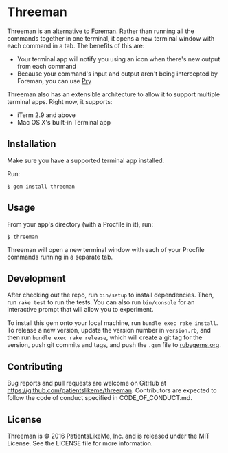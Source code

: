 # Threeman

Threeman is an alternative to [Foreman](https://github.com/ddollar/foreman).  Rather than running all the commands together in one terminal, it opens a new terminal window with each command in a tab.  The benefits of this are:

* Your terminal app will notify you using an icon when there's new output from each command
* Because your command's input and output aren't being intercepted by Foreman, you can use [Pry](http://pryrepl.org)

Threeman also has an extensible architecture to allow it to support multiple terminal apps.  Right now, it supports:

* iTerm 2.9 and above
* Mac OS X's built-in Terminal app

## Installation

Make sure you have a supported terminal app installed.

Run:

    $ gem install threeman

## Usage

From your app's directory (with a Procfile in it), run:

    $ threeman

Threeman will open a new terminal window with each of your Procfile commands running in a separate tab.

## Development

After checking out the repo, run `bin/setup` to install dependencies. Then, run `rake test` to run the tests. You can also run `bin/console` for an interactive prompt that will allow you to experiment.

To install this gem onto your local machine, run `bundle exec rake install`. To release a new version, update the version number in `version.rb`, and then run `bundle exec rake release`, which will create a git tag for the version, push git commits and tags, and push the `.gem` file to [rubygems.org](https://rubygems.org).

## Contributing

Bug reports and pull requests are welcome on GitHub at https://github.com/patientslikeme/threeman.  Contributors are expected to follow the code of conduct specified in CODE_OF_CONDUCT.md.

## License

Threeman is &copy; 2016 PatientsLikeMe, Inc. and is released under the MIT License.  See the LICENSE file for more information.

